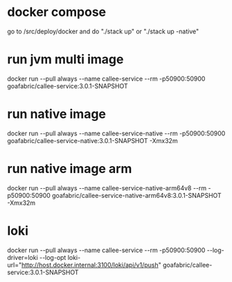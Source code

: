 # docker compose
go to /src/deploy/docker and do "./stack up" or "./stack up -native"

# run jvm multi image
docker run --pull always --name callee-service --rm -p50900:50900 goafabric/callee-service:3.0.1-SNAPSHOT

# run native image
docker run --pull always --name callee-service-native --rm -p50900:50900 goafabric/callee-service-native:3.0.1-SNAPSHOT -Xmx32m

# run native image arm
docker run --pull always --name callee-service-native-arm64v8 --rm -p50900:50900 goafabric/callee-service-native-arm64v8:3.0.1-SNAPSHOT -Xmx32m

# loki
docker run --pull always --name callee-service --rm -p50900:50900 --log-driver=loki --log-opt loki-url="http://host.docker.internal:3100/loki/api/v1/push" goafabric/callee-service:3.0.1-SNAPSHOT